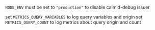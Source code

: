 `NODE_ENV` must be set to `"production"`
to disable calmid-debug issuer

set `METRICS_QUERY_VARIABLES` to log query variables and origin
set `METRICS_QUERY_COUNT` to log metrics about query origin and count